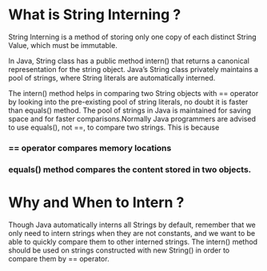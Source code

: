 # What is String Interning ?

String Interning is a method of storing only one copy of each distinct String Value, which must be immutable.

In Java, String class has a public method intern() that returns a canonical representation for the string object. Java’s String class privately maintains a pool of strings, where String literals are automatically interned.

The intern() method helps in comparing two String objects with == operator by looking into the pre-existing pool of string literals, no doubt it is faster than equals() method. The pool of strings in Java is maintained for saving space and for faster comparisons.Normally Java programmers are advised to use equals(), not ==, to compare two strings. This is because 

### == operator compares memory locations
### equals() method compares the content stored in two objects.

# Why and When to Intern ?

Though Java automatically interns all Strings by default, remember that we only need to intern strings when they are not constants, and we want to be able to quickly compare them to other interned strings. The intern() method should be used on strings constructed with new String() in order to compare them by == operator.
